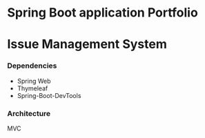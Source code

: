 # Spring Boot application Portfolio

# Issue Management System

### Dependencies

- Spring Web
- Thymeleaf
- Spring-Boot-DevTools


### Architecture

MVC